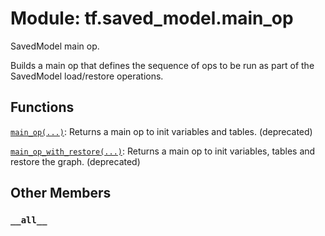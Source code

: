 <div itemscope itemtype="http://developers.google.com/ReferenceObject">
<meta itemprop="name" content="tf.saved_model.main_op" />
<meta itemprop="path" content="Stable" />
<meta itemprop="property" content="__all__"/>
</div>

# Module: tf.saved_model.main_op

SavedModel main op.

Builds a main op that defines the sequence of ops to be run as part of the
SavedModel load/restore operations.

## Functions

[`main_op(...)`](../../tf/saved_model/main_op/main_op.md): Returns a main op to init variables and tables. (deprecated)

[`main_op_with_restore(...)`](../../tf/saved_model/main_op_with_restore.md): Returns a main op to init variables, tables and restore the graph. (deprecated)

## Other Members

<h3 id="__all__"><code>__all__</code></h3>

